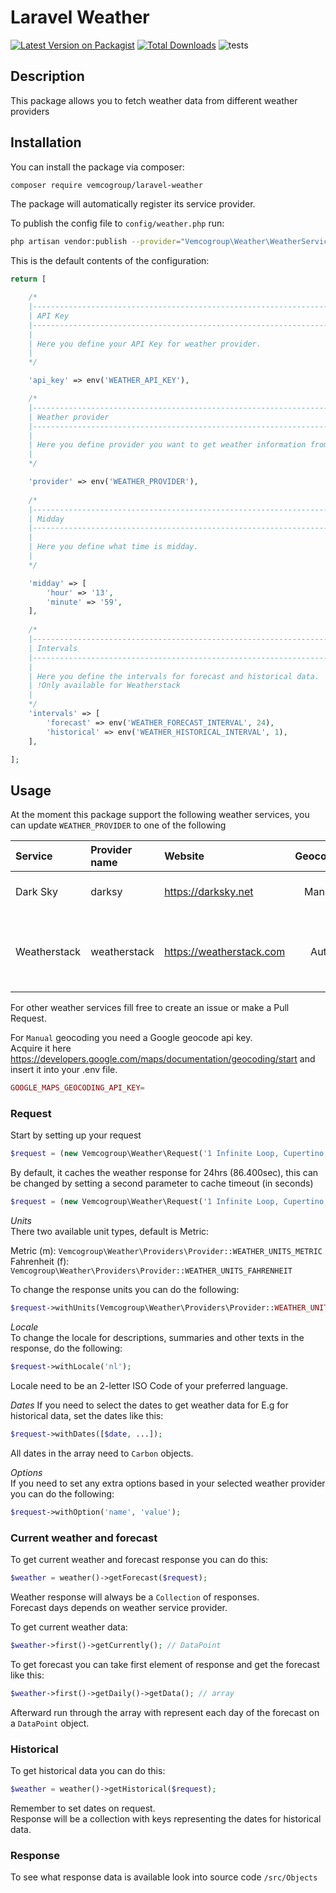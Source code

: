 # Laravel Weather

[![Latest Version on Packagist](https://img.shields.io/packagist/v/vemcogroup/laravel-weather.svg?style=flat-square)](https://packagist.org/packages/vemcogroup/laravel-weather)
[![Total Downloads](https://img.shields.io/packagist/dt/vemcogroup/laravel-weather.svg?style=flat-square)](https://packagist.org/packages/vemcogroup/laravel-weather)
![tests](https://github.com/vemcogroup/laravel-weather/workflows/tests/badge.svg)

## Description

This package allows you to fetch weather data from different weather providers


## Installation

You can install the package via composer:

```bash
composer require vemcogroup/laravel-weather
```

The package will automatically register its service provider.

To publish the config file to `config/weather.php` run:

```bash
php artisan vendor:publish --provider="Vemcogroup\Weather\WeatherServiceProvider"
```

This is the default contents of the configuration:

```php
return [

    /*
    |--------------------------------------------------------------------------
    | API Key
    |--------------------------------------------------------------------------
    |
    | Here you define your API Key for weather provider.
    |
    */

    'api_key' => env('WEATHER_API_KEY'),

    /*
    |--------------------------------------------------------------------------
    | Weather provider
    |--------------------------------------------------------------------------
    |
    | Here you define provider you want to get weather information from.
    |
    */

    'provider' => env('WEATHER_PROVIDER'),
    
    /*
    |--------------------------------------------------------------------------
    | Midday
    |--------------------------------------------------------------------------
    |
    | Here you define what time is midday.
    |
    */

    'midday' => [
        'hour' => '13',
        'minute' => '59',
    ],
    
    /*
    |--------------------------------------------------------------------------
    | Intervals
    |--------------------------------------------------------------------------
    |
    | Here you define the intervals for forecast and historical data.
    | !Only available for Weatherstack
    |
    */
    'intervals' => [
        'forecast' => env('WEATHER_FORECAST_INTERVAL', 24),
        'historical' => env('WEATHER_HISTORICAL_INTERVAL', 1),
    ],

];
```

## Usage

At the moment this package support the following weather services, you can update `WEATHER_PROVIDER` to one of the following

| Service | Provider name | Website | Geocoding | Remarks |
| :--- | :--- | :--- | :---: | :--- |
| Dark Sky | darksy | https://darksky.net | Manual | Deprecated, not able to acquire api key https://blog.darksky.net |
| Weatherstack | weatherstack | https://weatherstack.com | Auto | For historical data a minimum Standard license is required. For forecast data a minimum Professional license is required.  |

For other weather services fill free to create an issue or make a Pull Request.

For `Manual` geocoding you need a Google geocode api key.  
Acquire it here https://developers.google.com/maps/documentation/geocoding/start and insert it into your .env file.

```php
GOOGLE_MAPS_GEOCODING_API_KEY= 
```

### Request

Start by setting up your request

```php
$request = (new Vemcogroup\Weather\Request('1 Infinite Loop, Cupertino, CA 95014, USA'));
```

By default, it caches the weather response for 24hrs (86.400sec), this can be changed by setting a second parameter to cache timeout (in seconds)

```php
$request = (new Vemcogroup\Weather\Request('1 Infinite Loop, Cupertino, CA 95014, USA', 600));
```


*Units*  
There two available unit types, default is Metric:

Metric (m): `Vemcogroup\Weather\Providers\Provider::WEATHER_UNITS_METRIC`  
Fahrenheit (f): `Vemcogroup\Weather\Providers\Provider::WEATHER_UNITS_FAHRENHEIT`

To change the response units you can do the following:

```php
$request->withUnits(Vemcogroup\Weather\Providers\Provider::WEATHER_UNITS_FAHRENHEIT);
```

*Locale*  
To change the locale for descriptions, summaries and other texts in the response, do the following:
```php
$request->withLocale('nl');
```
Locale need to be an 2-letter ISO Code of your preferred language.

*Dates* 
If you need to select the dates to get weather data for E.g for historical data, set the dates like this:

```php
$request->withDates([$date, ...]);
```
All dates in the array need to `Carbon` objects.

*Options*  
If you need to set any extra options based in your selected weather provider you can do the following:

```php
$request->withOption('name', 'value');
```

### Current weather and forecast

To get current weather and forecast response you can do this:

```php
$weather = weather()->getForecast($request);
```

Weather response will always be a `Collection` of responses.  
Forecast days depends on weather service provider.

To get current weather data:

```php
$weather->first()->getCurrently(); // DataPoint
```

To get forecast you can take first element of response and get the forecast like this:

```php
$weather->first()->getDaily()->getData(); // array
```
Afterward run through the array with represent each day of the forecast on a `DataPoint` object.

### Historical

To get historical data you can do this:

```php
$weather = weather()->getHistorical($request);
```

Remember to set dates on request.  
Response will be a collection with keys representing the dates for historical data.

### Response
To see what response data is available look into source code `/src/Objects`

